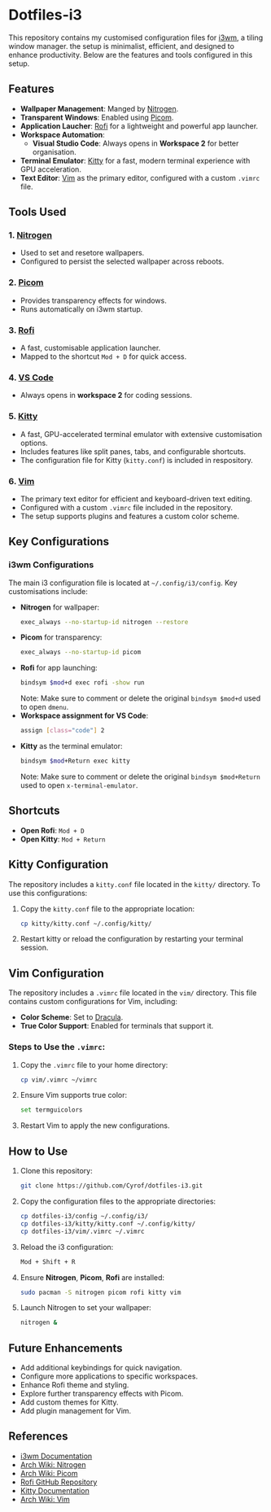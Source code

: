 # Dotfiles-i3

This repository contains my customised configuration files for [i3wm](https://i3wm.org), a tiling window manager. the setup is minimalist, efficient, and designed to enhance productivity. Below are the features and tools configured in this setup.

## Features
- **Wallpaper Management**: Manged by [Nitrogen](https://wiki.archlinux.org/title/Nitrogen).
- **Transparent Windows**: Enabled using [Picom](https://wiki.archlinux.org/title/Picom).
- **Application Laucher**: [Rofi](https://github.com/davatorium/rofi) for a lightweight and powerful app launcher.
- **Workspace Automation**:
    - **Visual Studio Code**: Always opens in **Workspace 2** for better organisation.
- **Terminal Emulator**: [Kitty](https://sw.kovidgoyal.net/kitty/) for a fast, modern terminal experience with GPU acceleration. 
- **Text Editor**: [Vim](https://wiki.archlinux.org/title/Vim) as the primary editor, configured with a custom `.vimrc` file.

## Tools Used
### 1. [Nitrogen](https://wiki.archlinux.org/title/Nitrogen)
- Used to set and resetore wallpapers. 
- Configured to persist the selected wallpaper across reboots.

### 2. [Picom](https://wiki.archlinux.org/title/Picom)
- Provides transparency effects for windows. 
- Runs automatically on i3wm startup.

### 3. [Rofi](https://github.com/davatorium/rofi)
- A fast, customisable application launcher. 
- Mapped to the shortcut `Mod + D` for quick access.

### 4. [VS Code](https://code.visualstudio.com)
- Always opens in **workspace 2** for coding sessions.

### 5. [Kitty](https://sw.kovidgoyal.net/kitty/)
- A fast, GPU-accelerated terminal emulator with extensive customisation options. 
- Includes features like split panes, tabs, and configurable shortcuts. 
- The configuration file for Kitty (`kitty.conf`) is included in respository.

### 6. [Vim](https://wiki.archlinux.org/title/Vim)
- The primary text editor for efficient and keyboard-driven text editing.
- Configured with a custom `.vimrc` file included in the repository.
- The setup supports plugins and features a custom color scheme.

## Key Configurations 
### i3wm Configurations
The main i3 configuration file is located at `~/.config/i3/config`. Key customisations include: 
- **Nitrogen** for wallpaper: 
    ```bash
    exec_always --no-startup-id nitrogen --restore
    ```
- **Picom** for transparency: 
    ``` bash
    exec_always --no-startup-id picom
    ```
- **Rofi** for app launching: 
    ``` bash
    bindsym $mod+d exec rofi -show run
    ```
    Note: Make sure to comment or delete the original `bindsym $mod+d` used to open `dmenu`.
- **Workspace assignment for VS Code**:
    ```bash
    assign [class="code"] 2
    ```
- **Kitty** as the terminal emulator: 
    ```bash 
    bindsym $mod+Return exec kitty
    ```
    Note: Make sure to comment or delete the original `bindsym $mod+Return` used to open `x-terminal-emulator`.

## Shortcuts 
- **Open Rofi**: `Mod + D`
- **Open Kitty**: `Mod + Return`

## Kitty Configuration
The repository includes a `kitty.conf` file located in the `kitty/` directory. To use this configurations:
1. Copy the `kitty.conf` file to the appropriate location: 
    ```bash
    cp kitty/kitty.conf ~/.config/kitty/
    ```
2. Restart kitty or reload the configuration by restarting your terminal session.

## Vim Configuration 
The repository includes a `.vimrc` file located in the `vim/` directory. This file contains custom configurations for Vim, including: 
- **Color Scheme**: Set to [Dracula](https://draculatheme.com/vim).
- **True Color Support**: Enabled for terminals that support it.

### Steps to Use the `.vimrc`:
1. Copy the `.vimrc` file to your home directory: 
    ```bash 
    cp vim/.vimrc ~/vimrc
    ```
2. Ensure Vim supports true color: 
    ```bash 
    set termguicolors
    ```
3. Restart Vim to apply the new configurations.

## How to Use
1. Clone this repository: 
    ```bash 
    git clone https://github.com/Cyrof/dotfiles-i3.git
    ```
2. Copy the configuration files to the appropriate directories: 
    ```bash 
    cp dotfiles-i3/config ~/.config/i3/
    cp dotfiles-i3/kitty/kitty.conf ~/.config/kitty/
    cp dotfiles-i3/vim/.vimrc ~/.vimrc
    ```
3. Reload the i3 configuration:
    ``` bash 
    Mod + Shift + R 
    ```
4. Ensure **Nitrogen**, **Picom**, **Rofi** are installed: 
    ``` bash 
    sudo pacman -S nitrogen picom rofi kitty vim
    ```
5. Launch Nitrogen to set your wallpaper: 
    ```bash 
    nitrogen &
    ```

## Future Enhancements 
- Add additional keybindings for quick navigation.
- Configure more applications to specific workspaces. 
- Enhance Rofi theme and styling. 
- Explore further transparency effects with Picom.
- Add custom themes for Kitty.
- Add plugin management for Vim.

## References
- [i3wm Documentation](https://i3wm.org)
- [Arch Wiki: Nitrogen](https://wiki.archlinux.org/title/Nitrogen)
- [Arch Wiki: Picom](https://wiki.archlinux.org/title/Picom)
- [Rofi GitHub Repository](https://github.com/davatorium/rofi)
- [Kitty Documentation](https://sw.kovidgoyal.net/kitty/)
- [Arch Wiki: Vim](https://wiki.archlinux.org/title/Vim)

